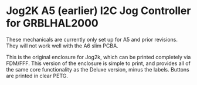 # Jog2K A5 (earlier) I2C Jog Controller for GRBLHAL2000

These mechanicals are currently only set up for A5 and prior revisions.  They will not work well with the A6 slim PCBA.

This is the original enclosure for Jog2k, which can be printed completely via FDM/FFF. This version of the enclosure is simple to print, and provides all of the same core functionality as the Deluxe version, minus the labels. Buttons are printed in clear PETG.
